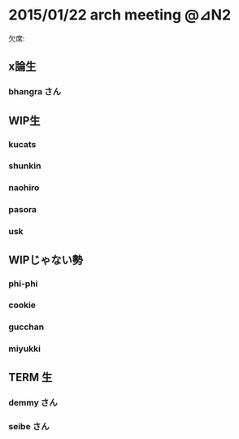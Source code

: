 # 2015/01/22 arch meeting @⊿N2

欠席: 

x論生
----------------

### bhangra さん  

WIP生
----------------

### kucats

### shunkin

### naohiro

### pasora

### usk

WIPじゃない勢
----------------

### phi-phi

### cookie

### gucchan

### miyukki

## TERM 生

### demmy さん

### seibe さん
